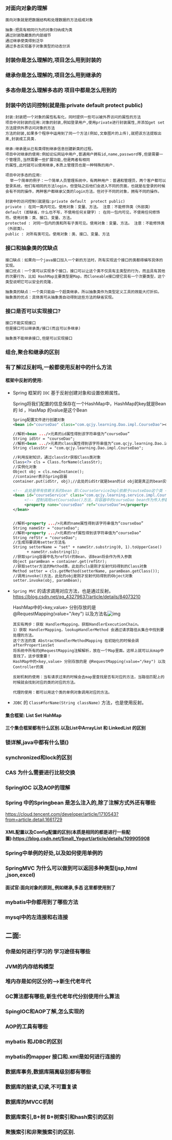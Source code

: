 ### 对面向对象的理解

```
面向对象就是把数据结构和处理数据的方法组成对象

抽象:把具有相同行为的对象归纳成为类
通过封装隐藏类的内部细节
通过继承使类得到泛华
通过多态实现基于对象类型的动态分派
```

### 封装你是怎么理解的,项目怎么用到封装的

### 继承你是怎么理解的,项目怎么用到继承的

### 多态你是怎么理解多态的   **项目中都是怎么用到的**

### 封装中的访问控制(就是指:private default  protect public)

```
封装:封装把一个对象的属性私有化，同时提供一些可以被外界访问的属性的方法
项目中对封装的应用:对象的封装,例如登录用户,使用private进行封装属性,并添加get set方法提供外界访问对象的方法
方法的封装,如果多个程序中运用到了同一个方法(例如,文章图片的上传),就把该方法提取出来,封装成工具类.

继承:继承是从已有类得到继承信息创建新类的过程。
项目中对继承的使用:例如论坛网站中用户,普通用户拥有id,name,password等,但是需要一个管理员,当然需要一些扩展功能,但是两者有相同
的属性,此时就可以使用继承,本质上管理员也是一种特殊的用户.

项目中对多态的应用:
  举一个简单的例子：一个简单人员管理系统中，有两种用户：普通和管理员，两个客户都可以登录系统，他们有相同的方法login，但登陆之后他们会进入不同的页面，也就是在登录的时候会有不同的操作，两种客户都继承父类的login方法，但对于不同的对象，拥有不同的操作。
```

```
封装中的访问控制(就是指:private default  protect public)
private : 在同一类内可见。使用对象：变量、方法。 注意：不能修饰类（外部类）
default (即缺省，什么也不写，不使用任何关键字）: 在同一包内可见，不使用任何修饰符。使用对象：类、接口、变量、方法。
protected : 对同一包内的类和所有子类可见。使用对象：变量、方法。 注意：不能修饰类（外部类）。
public : 对所有类可见。使用对象：类、接口、变量、方法
```



### 接口和抽象类的优缺点

```
接口缺点：如果向一个java接口加入一个新的方法时，所有实现这个接口的类都得编写具体的实现。
接口优点：一个类可以实现多个接口，接口可以让这个类不仅具有主类型的行为，而且具有其他的次要行为，比如 HashMap主要类型是Map，而Cloneable接口使它具有一个次要类型，这个类型说明它可以安全的克隆.

抽象类的缺点：一个类只能由一个超类继承，所以抽象类作为类型定义工具的效能大打折扣。
抽象类的优点：具体类可从抽象类自动得到这些方法的缺省实现。
```

### 接口是否可以实现接口?

```
接口不能实现接口
但是接口可以继承类/接口(而且可以多继承)

抽象类不能继承接口,但是可以实现接口
```

### 组合,聚合和继承的区别



### 有了解过反射吗,一般都使用反射中的什么方法

#### 框架中反射的使用:

- Spring 框架的 `IOC` 基于反射创建对象和设置依赖属性。

  Spring将我们配置的信息保存在一个HashMap中，HashMap的key就是Bean 的 Id ，HasMap 的value是这个Bean

  ```xml
  Spring配置文件进行创建对象
  <bean id="courseDao" class="com.qcjy.learning.Dao.impl.CourseDao"></bean>
  
  //解析<bean .../>元素的id属性得到该字符串值为“courseDao”
  String idStr = "courseDao";
  //解析<bean .../>元素的class属性得到该字符串值为“com.qcjy.learning.Dao.impl.CourseDao”
  String classStr = "com.qcjy.learning.Dao.impl.CourseDao";
  
  //利用反射知识，通过classStr获取Class类对象
  Class<?> cls = Class.forName(classStr);
  //实例化对象
  Object obj = cls.newInstance();
  //container表示Spring容器
  container.put(idStr, obj);//此处的idStr就是bean的id obj就是真正的bean实例
  ```

  ```xml
  <!-- 此处是带有依赖关系的bean 即:CourseServiceImpl依赖于coutseDao这个类 -->
  <bean id="courseService" class="com.qcjy.learning.service.impl.CourseServiceImpl">
       <!-- 控制调用setCourseDao()方法，将容器中的courseDao bean作为传入参数 -->
       <property name="courseDao" ref="courseDao"></property>
  </bean>
  
  
  //解析<property .../>元素的name属性得到该字符串值为“courseDao”
  String nameStr = "courseDao";
  //解析<property .../>元素的ref属性得到该字符串值为“courseDao”
  String refStr = "courseDao";
  //生成将要调用setter方法名
  String setterName = "set" + nameStr.substring(0, 1).toUpperCase()
  		+ nameStr.substring(1);
  //获取spring容器中名为refStr的Bean，该Bean将会作为传入参数
  Object paramBean = container.get(refStr);
  //获取setter方法的Method类，此处的cls是刚才反射代码得到的Class对象
  Method setter = cls.getMethod(setterName, paramBean.getClass());
  //调用invoke()方法，此处的obj是刚才反射代码得到的Object对象
  setter.invoke(obj, paramBean);
  ```

  

- `Spring MVC` 的请求调用对应方法，也是通过反射。https://blog.csdn.net/qq_43279637/article/details/84073210

  HashMap中的<key,value> 分别存放的是 @RequestMapping(value="/key") 以及方法名![img](https://img-blog.csdnimg.cn/20181213134349439.png)

  ```
  其实有两步：获取 HandlerMapping，获取HandlerExecutionChain。
  1）获取 HandlerMapping，lookupHandlerMethod 会通过请求路径从集合中找到要处理的方法。
  这个方法的类 AbstractHandlerMethodMapping 在初始化的时候会调 afterPropertiesSet 
  将系统中所有的@RequestMapping注解解析，放在一个Map里面。这样上就可以从map中查找了。这步很重要！
  HashMap中的<key,value> 分别存放的是 @RequestMapping(value="/key") 以及Controller的类
  
  反射机制的使用：当有请求过来的时候会去map里查找是否有对应的方法，当路径匹配上的时候就会找到对应的类的对应的方法。
  
  代理的使用：都可以用这个类的单例对象调用对应的方法。
  
  ```

  

- `JDBC` 的 `Class#forName(String className)` 方法，也是使用反射。



#### 集合框架: List  Set   HahMap

#### 三个集合框架都有什么区别.以及List中ArrayList  和 LinkedList 的区别



### 锁详解,java中都有什么锁()

### synchronized和lock的区别

### CAS 为什么需要进行比较交换



### SpringIOC 以及AOP的理解



### Spring 中的Springbean 是怎么注入的,除了注解方式外还有哪些

https://cloud.tencent.com/developer/article/1710543?from=article.detail.1661729

#### XML配置以及Config配置的区别(本质是相同的都是进行一些配置):https://blog.csdn.net/Small_Yogurt/article/details/109905908





### Spring中单例的好处,以及如何使用单例的



### SpringMVC 为什么可以做到可以返回多种类型(jsp,html ,json,excel)

#### 面试官:面向对象的原则,,例如继承,多态 这里都使用到了



### mybatis中你都用到了哪些方法



### mysql中的左连接和右连接





## 二面:

### 你是如何进行学习的 学习途径有哪些

### JVM的内存结构模型



### 堆内存是如何区分的-->新生代老年代

### GC算法都有哪些,新生代老年代分别使用什么算法



### SpingIOC和AOP了解,怎么实现的

### AOP的工具有哪些



### mybatis 和JDBC的区别

### mybatis的mapper 接口和.xml是如何进行连接的



### 数据库事务,数据库隔离级别都有哪些

### 数据库的脏读,幻读,不可重复读

### 数据库的MVCC机制

### 数据库索引,B+树 B+树索引和hash索引的区别

### 聚簇索引和非聚簇索引的区别.

